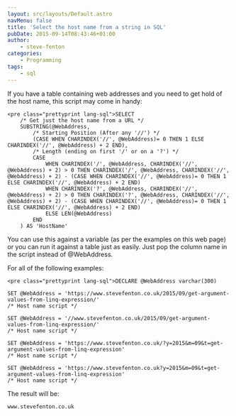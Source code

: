 ```yaml
---
layout: src/layouts/Default.astro
navMenu: false
title: 'Select the host name from a string in SQL'
pubDate: 2015-09-14T08:43:46+01:00
author:
    - steve-fenton
categories:
    - Programming
tags:
    - sql
---
```


If you have a table containing web addresses and you need to get hold of the host name, this script may come in handy:

```
<pre class="prettyprint lang-sql">SELECT 
	/* Get just the host name from a URL */
	SUBSTRING(@WebAddress,
		/* Starting Position (After any '//') */
		(CASE WHEN CHARINDEX('//', @WebAddress)= 0 THEN 1 ELSE CHARINDEX('//', @WebAddress) + 2 END),
		/* Length (ending on first '/' or on a '?') */
		CASE
			WHEN CHARINDEX('/', @WebAddress, CHARINDEX('//', @WebAddress) + 2) > 0 THEN CHARINDEX('/', @WebAddress, CHARINDEX('//', @WebAddress) + 2) - (CASE WHEN CHARINDEX('//', @WebAddress)= 0 THEN 1 ELSE CHARINDEX('//', @WebAddress) + 2 END)
			WHEN CHARINDEX('?', @WebAddress, CHARINDEX('//', @WebAddress) + 2) > 0 THEN CHARINDEX('?', @WebAddress, CHARINDEX('//', @WebAddress) + 2) - (CASE WHEN CHARINDEX('//', @WebAddress)= 0 THEN 1 ELSE CHARINDEX('//', @WebAddress) + 2 END)
			ELSE LEN(@WebAddress)
		END
	) AS 'HostName'
```
You can use this against a variable (as per the examples on this web page) or you can run it against a table just as easily. Just pop the column name in the script instead of @WebAddress.

For all of the following examples:

```
<pre class="prettyprint lang-sql">DECLARE @WebAddress varchar(300)

SET @WebAddress = 'https://www.stevefenton.co.uk/2015/09/get-argument-values-from-linq-expression/'
/* Host name script */

SET @WebAddress = '//www.stevefenton.co.uk/2015/09/get-argument-values-from-linq-expression/'
/* Host name script */

SET @WebAddress = 'https://www.stevefenton.co.uk/?y=2015&m=09&t=get-argument-values-from-linq-expression'
/* Host name script */

SET @WebAddress = 'https://www.stevefenton.co.uk?y=2015&m=09&t=get-argument-values-from-linq-expression'
/* Host name script */
```
The result will be:

```
www.stevefenton.co.uk
```
